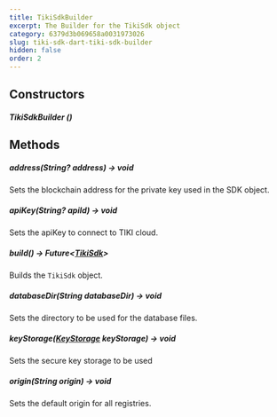 ```yaml
---
title: TikiSdkBuilder
excerpt: The Builder for the TikiSdk object
category: 6379d3b069658a0031973026
slug: tiki-sdk-dart-tiki-sdk-builder
hidden: false
order: 2
---
```


## Constructors

##### TikiSdkBuilder ()

## Methods

##### address(String? address) &#8594; void

Sets the blockchain address for the private key used in the SDK object.

##### apiKey(String? apiId) &#8594; void

Sets the apiKey to connect to TIKI cloud.

##### build() &#8594; Future&lt;[TikiSdk](tiki-sdk-dart-tiki-sdk)>

Builds the <code>TikiSdk</code> object.

##### databaseDir(String databaseDir) &#8594; void

Sets the directory to be used for the database files.

##### keyStorage([KeyStorage](tiki-sdk-dart-key-storage) keyStorage) &#8594; void

Sets the secure key storage to be used

##### origin(String origin) &#8594; void

Sets the default origin for all registries.














